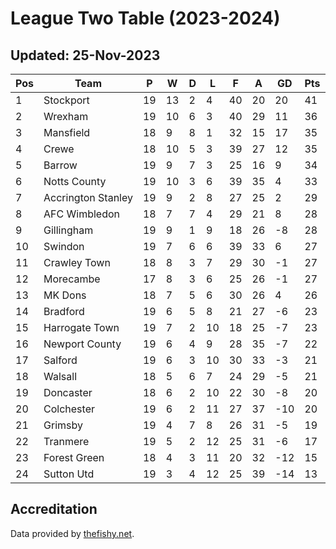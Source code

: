 # League Two Table (2023-2024)
## Updated: 25-Nov-2023

| Pos | Team | P | W | D | L | F | A | GD | Pts |
| --- | --- | --- | --- | --- | --- | --- | --- | --- | --- |
| 1 | Stockport | 19 | 13 | 2 | 4 | 40 | 20 | 20 | 41 |
| 2 | Wrexham | 19 | 10 | 6 | 3 | 40 | 29 | 11 | 36 |
| 3 | Mansfield | 18 | 9 | 8 | 1 | 32 | 15 | 17 | 35 |
| 4 | Crewe | 18 | 10 | 5 | 3 | 39 | 27 | 12 | 35 |
| 5 | Barrow | 19 | 9 | 7 | 3 | 25 | 16 | 9 | 34 |
| 6 | Notts County | 19 | 10 | 3 | 6 | 39 | 35 | 4 | 33 |
| 7 | Accrington Stanley | 19 | 9 | 2 | 8 | 27 | 25 | 2 | 29 |
| 8 | AFC Wimbledon | 18 | 7 | 7 | 4 | 29 | 21 | 8 | 28 |
| 9 | Gillingham | 19 | 9 | 1 | 9 | 18 | 26 | -8 | 28 |
| 10 | Swindon | 19 | 7 | 6 | 6 | 39 | 33 | 6 | 27 |
| 11 | Crawley Town | 18 | 8 | 3 | 7 | 29 | 30 | -1 | 27 |
| 12 | Morecambe | 17 | 8 | 3 | 6 | 25 | 26 | -1 | 27 |
| 13 | MK Dons | 18 | 7 | 5 | 6 | 30 | 26 | 4 | 26 |
| 14 | Bradford | 19 | 6 | 5 | 8 | 21 | 27 | -6 | 23 |
| 15 | Harrogate Town | 19 | 7 | 2 | 10 | 18 | 25 | -7 | 23 |
| 16 | Newport County | 19 | 6 | 4 | 9 | 28 | 35 | -7 | 22 |
| 17 | Salford | 19 | 6 | 3 | 10 | 30 | 33 | -3 | 21 |
| 18 | Walsall | 18 | 5 | 6 | 7 | 24 | 29 | -5 | 21 |
| 19 | Doncaster | 18 | 6 | 2 | 10 | 22 | 30 | -8 | 20 |
| 20 | Colchester | 19 | 6 | 2 | 11 | 27 | 37 | -10 | 20 |
| 21 | Grimsby | 19 | 4 | 7 | 8 | 26 | 31 | -5 | 19 |
| 22 | Tranmere | 19 | 5 | 2 | 12 | 25 | 31 | -6 | 17 |
| 23 | Forest Green | 18 | 4 | 3 | 11 | 20 | 32 | -12 | 15 |
| 24 | Sutton Utd | 19 | 3 | 4 | 12 | 25 | 39 | -14 | 13 |

## Accreditation 

Data provided by [thefishy.net](https://www.thefishy.net/).